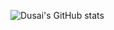 ![Dusai's GitHub stats](https://github-readme-stats.vercel.app/api?username=tqgx&show_icons=true&theme=radical)
